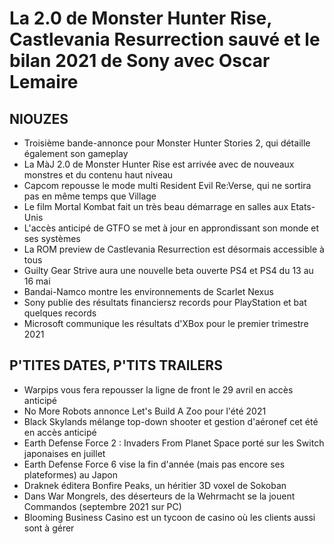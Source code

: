 # La 2.0 de Monster Hunter Rise, Castlevania Resurrection sauvé et le bilan 2021 de Sony avec Oscar Lemaire

## NIOUZES

- Troisième bande-annonce pour Monster Hunter Stories 2, qui détaille également son gameplay
- La MàJ 2.0 de Monster Hunter Rise est arrivée avec de nouveaux monstres et du contenu haut niveau
- Capcom repousse le mode multi Resident Evil Re:Verse, qui ne sortira pas en même temps que Village
- Le film Mortal Kombat fait un très beau démarrage en salles aux Etats-Unis
- L'accès anticipé de GTFO se met à jour en approndissant son monde et ses systèmes
- La ROM preview de Castlevania Resurrection est désormais accessible à tous
- Guilty Gear Strive aura une nouvelle beta ouverte PS4 et PS4 du 13 au 16 mai
- Bandai-Namco montre les environnements de Scarlet Nexus
- Sony publie des résultats financiersz records pour PlayStation et bat quelques records
- Microsoft communique les résultats d'XBox pour le premier trimestre 2021

## P'TITES DATES, P'TITS TRAILERS

- Warpips vous fera repousser la ligne de front le 29 avril en accès anticipé
- No More Robots annonce Let's Build A Zoo pour l'été 2021
- Black Skylands mélange top-down shooter et gestion d'aéronef cet été en accès anticipé
- Earth Defense Force 2 : Invaders From Planet Space porté sur les Switch japonaises en juillet
- Earth Defense Force 6 vise la fin d'année (mais pas encore ses plateformes) au Japon
- Draknek éditera Bonfire Peaks, un héritier 3D voxel de Sokoban
- Dans War Mongrels, des déserteurs de la Wehrmacht se la jouent Commandos (septembre 2021 sur PC)
- Blooming Business Casino est un tycoon de casino où les clients aussi sont à gérer
